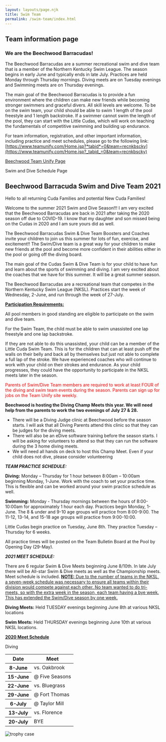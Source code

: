 ```yaml
---
layout: layouts/page.njk
title: Swim Team
permalink: /swim-team/index.html
---
```

## Team information page

### We are the Beechwood Barracudas!

The Beechwood Barracudas are a summer recreational swim and dive team that is a member of the Northern Kentucky Swim League.  The season begins in early June and typically ends in late July.  Practices are held Monday through Thursday mornings.  Diving meets are on Tuesday evenings and Swimming meets are on Thursday evenings.

The main goal of the Beechwood Barracudas is to provide a fun environment where the children can make new friends while becoming stronger swimmers and graceful divers.  All skill levels are welcome.  To be on the swim team, your child should be able to swim 1 length of the pool freestyle and 1 length backstroke.  If a swimmer cannot swim the length of the pool, they can start with the Little Cudas, which will work on teaching the fundamentals of competitive swimming and building up endurance.

For team information, registration, and other important information, including practice and meet schedules, please go to the following link: [https://www.teamunify.com/Home.jsp?*tabid*=0&team=recnkbscky](https://www.teamunify.com/Home.jsp?_tabid_=0&team=recnkbscky)

[Beechwood Team Unify Page](https://www.teamunify.com/Home.jsp?_tabid_=0&team=recnkbscky)

Swim and Dive Schedule Page

## **Beechwood Barracuda Swim and Dive Team 2021**

Hello to all returning Cuda Families and potential New Cuda Families! 

Welcome to the summer 2021 Swim and Dive Season!!!  I am very excited that the Beechwood Barracudas are back in 2021 after taking the 2020 season off due to COVID-19.  I know that my daughter and son missed being on the Cudas in 2020 and I am sure yours did as well.

The Beechwood Barracudas Swim & Dive Team Boosters and Coaches invite your children to join us this summer for lots of fun, exercise, and excitement!!  The Swim/Dive team is a great way for your children to make new friends at the pool and become more confident in their abilities either in the pool or going off the diving board. 

The main goal of the Cudas Swim & Dive Team is for your child to have fun and learn about the sports of swimming and diving.  I am very excited about the coaches that we have for this summer.  It will be a great summer season. 

The Beechwood Barracudas are a recreational team that competes in the Northern Kentucky Swim League (NKSL).  Practices start the week of Wednesday, 2-June, and run through the week of 27-July.

<ins>**Participation Requirements:**</ins>

All pool members in good standing are eligible to participate on the swim and dive team. 

For the Swim Team, the child must be able to swim unassisted one lap freestyle and one lap backstroke. 

If they are not able to do this unassisted, your child can be a member of the Little Cuda Swim Team.  This is for the children that can at least push off the walls on their belly and back all by themselves but just not able to complete a full lap of the stroke.  We have experienced coaches who will continue to work with your child on their strokes and endurance.  As your child progresses, they could have the opportunity to participate in the NKSL meets later in the season. 

<p style="color: red;">Parents of Swim/Dive Team members are required to work at least FOUR of the diving and swim team events during the season.  Parents can sign up for jobs on the Team Unify site weekly.</p>

**Beechwood is hosting the Diving Champ Meets this year.  We will need help from the parents to work the two evenings of July 27 & 28.**  

* There will be a Diving Judge clinic at Beechwood before the season starts.  I will ask that all Diving Parents attend this clinic so that they can be judges for the diving meets.
* There will also be an eDive software training before the season starts.  I will be asking for volunteers to attend so that they can run the software during the 3 home diving meets.
* We will need all hands on deck to host this Champ Meet.  Even if your child does not dive, please consider volunteering

***TEAM PRACTICE SCHEDULE:***

**Diving:** Monday – Thursday for 1 hour between 8:00am – 10:00am beginning Monday, 1-June.  Work with the coach to set your practice time.  This is flexible and can be worked around your swim practice schedule as well.

**Swimming:** Monday - Thursday mornings between the hours of 8:00-10:00am for approximately 1 hour each day. Practices begin Monday, 1-June.  The 8 & under and 9-10 age groups will practice from 8:00-9:00.  The 11-12, 13-14, and 15-18 age groups will practice from 9:00-10:00.

Little Cudas begin practice on Tuesday, June 8th. They practice Tuesday – Thursday for 6 weeks. 

All practice times will be posted on the Team Bulletin Board at the Pool by Opening Day (29-May).

***2021 MEET SCHEDULE:***

There are 6 regular Swim & Dive Meets beginning June 8/10th.  In late July there will be All-star Swim & Dive meets as well as the Championship meets. Meet schedule is included. <ins>**NOTE:** Due to the number of teams in the NKSL, a seven-week schedule was necessary to ensure all teams within their division would compete against each other.  No team wanted to do tri-meets, so with the extra week in the season, each team having a bye week.  This has extended the Swim/Dive season by one week.</ins>

**Diving Meets:** Held TUESDAY evenings beginning June 8th at various NKSL locations

**Swim Meets:** Held THURSDAY evenings beginning June 10th at various NKSL locations.

<ins>**2020 Meet Schedule**</ins>

Diving

<table class="schedule">
    <thead>
        <tr>
            <th scope="col">Date</th>
            <th scope="col">Meet</th>
        </tr>
    <thead>
    <tbody>
        <tr>
            <th scope="row">8-June</th>
            <td>vs. Oakbrook</td>
        </tr>
        <tr>
            <th scope="row">15-June</th>
            <td>@ Five Seasons</td>
        </tr>
        <tr>
            <th scope="row">22-June</th>
            <td>vs. Bluegrass</td>
        </tr>
        <tr>
            <th scope="row">29-June</th>
            <td>@ Fort Thomas</td>
        </tr>
       <tr>
            <th scope="row">6-July</th>
            <td>@ Taylor Mill</td>
        </tr>
       <tr>
            <th scope="row">13-July</th>
            <td>vs. Florence</td>
        </tr>
       <tr>
            <th scope="row">20-July</th>
            <td>BYE</td>
        </tr>
    </tbody>
</table>

![trophy case](/images/swimtrophy.jpg)